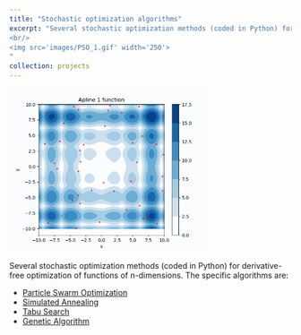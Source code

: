```yaml
---
title: "Stochastic optimization algorithms"
excerpt: "Several stochastic optimization methods (coded in Python) for derivative-free optimization of functions of n-dimensions. 
<br/> 
<img src='images/PSO_1.gif' width='250'>
"
collection: projects
---
```


<img src='../images/PSO_1.gif' width='350'>

Several stochastic optimization methods (coded in Python) for derivative-free optimization of functions of n-dimensions.
The specific algorithms are:
* [Particle Swarm Optimization](https://github.com/edgarsmdn/PSO)
* [Simulated Annealing](https://github.com/edgarsmdn/SA)
* [Tabu Search](https://github.com/edgarsmdn/TS)
* [Genetic Algorithm](https://github.com/edgarsmdn/GA)
